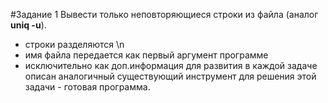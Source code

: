 #Задание 1
Вывести только неповторяющиеся строки из файла (аналог **uniq -u**).

- строки разделяются \n
- имя файла передается как первый аргумент программе
- исключительно как доп.информация для развития в каждой задаче описан аналогичный существующий инструмент для решения этой задачи - готовая программа.